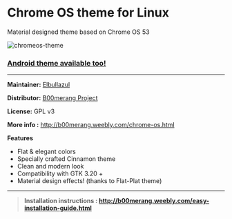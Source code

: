 # Chrome OS theme for Linux

Material designed theme based on Chrome OS 53

![chromeos-theme](http://b00merang.weebly.com/uploads/1/6/8/1/16813022/screenshot-2017-02-24-08-20-40-orig_orig.png)

### [Android theme available too!](https://github.com/B00merang-Project/Android) ###
---

**Maintainer:** [Elbullazul](https://github.com/elbullazul)

**Distributor:** [B00merang Project](https://github.com/B00merang-Project)

**License:** GPL v3

**More info :** http://b00merang.weebly.com/chrome-os.html

**Features**
- Flat & elegant colors 
- Specially crafted Cinnamon theme 
- Clean and modern look
- Compatibility with GTK 3.20 +
- Material design effects! (thanks to Flat-Plat theme)

---

> **Installation instructions : http://b00merang.weebly.com/easy-installation-guide.html**
